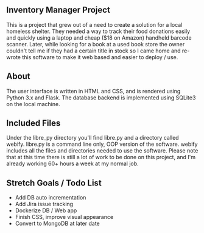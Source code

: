 ## Inventory Manager Project
This is a project that grew out of a need to create a solution for a local homeless shelter. They needed a way to track their food donations easily and quickly using a laptop and cheap ($18 on Amazon) handheld barcode scanner. Later, while looking for a book at a used book store the owner couldn't tell me if they had a certain title in stock so I came home and re-wrote this software to make it web based and easier to deploy / use.

## About
The user interface is written in HTML and CSS, and is rendered using Python 3.x and Flask. The database backend is implemented using SQLite3 on the local machine.

## Included Files
Under the libre_py directory you'll find libre.py and a directory called webify.
libre.py is a command line only, OOP version of the software.
webify includes all the files and directories needed to use the software.
Please note that at this time there is still a lot of work to be done on this project, and I'm already working 60+ hours a week at my normal job.


## Stretch Goals / Todo List
* Add DB auto incrementation
* Add Jira issue tracking
* Dockerize DB / Web app
* Finish CSS, improve visual appearance
* Convert to MongoDB at later date